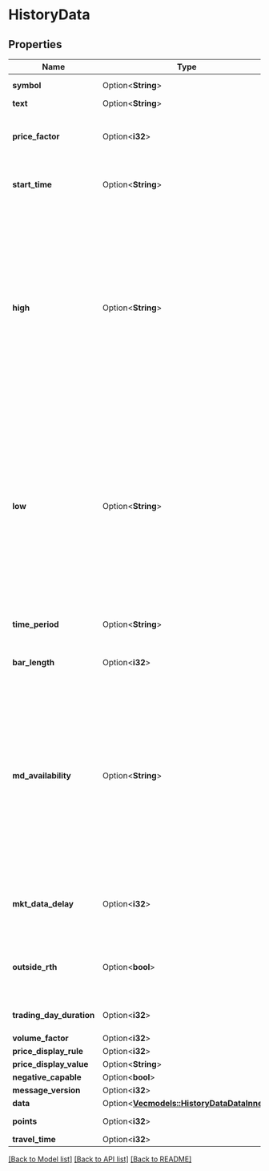 # HistoryData

## Properties

Name | Type | Description | Notes
------------ | ------------- | ------------- | -------------
**symbol** | Option<**String**> | Underlying symbol | [optional]
**text** | Option<**String**> | companyName | [optional]
**price_factor** | Option<**i32**> | priceFactor is price increment obtained from display rule | [optional]
**start_time** | Option<**String**> | start date time in the format YYYYMMDD-HH:mm:ss | [optional]
**high** | Option<**String**> | High value during this time series with format %h/%v/%t. %h is the high price (scaled by priceFactor), %v is volume (volume factor will always be 100 (reported volume = actual volume/100)) and %t is minutes from start time of the chart  | [optional]
**low** | Option<**String**> | Low value during this time series with format %l/%v/%t. %l is the low price (scaled by priceFactor), %v is volume (volume factor will always be 100 (reported volume = actual volume/100)) and %t is minutes from start time of the chart  | [optional]
**time_period** | Option<**String**> | The duration for the historical data request | [optional]
**bar_length** | Option<**i32**> | The number of seconds in a bar | [optional]
**md_availability** | Option<**String**> | Market Data Availability. The field may contain two chars. The first char is the primary code: S = Streaming, R = Realtime, D = Delayed, Z = Frozen, Y = Frozen Delayed. The second char is the secondary code: P = Snapshot Available, p = Consolidated.  | [optional]
**mkt_data_delay** | Option<**i32**> | The time it takes, in milliseconds, to process the historical data request | [optional]
**outside_rth** | Option<**bool**> | The historical data returned includes outside of regular trading hours  | [optional]
**trading_day_duration** | Option<**i32**> | The number of seconds in the trading day | [optional]
**volume_factor** | Option<**i32**> |  | [optional]
**price_display_rule** | Option<**i32**> |  | [optional]
**price_display_value** | Option<**String**> |  | [optional]
**negative_capable** | Option<**bool**> |  | [optional]
**message_version** | Option<**i32**> |  | [optional]
**data** | Option<[**Vec<models::HistoryDataDataInner>**](history_data_data_inner.md)> |  | [optional]
**points** | Option<**i32**> | total number of points | [optional]
**travel_time** | Option<**i32**> |  | [optional]

[[Back to Model list]](../README.md#documentation-for-models) [[Back to API list]](../README.md#documentation-for-api-endpoints) [[Back to README]](../README.md)


